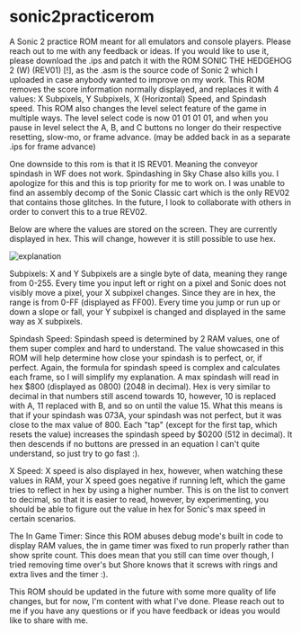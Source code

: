 # sonic2practicerom
A Sonic 2 practice ROM meant for all emulators and console players. Please reach out to me with any feedback or ideas.
If you would like to use it, please download the .ips and patch it with the ROM SONIC THE HEDGEHOG 2 (W) (REV01) [!], as the .asm is the source code of Sonic 2 which I uploaded in case anybody wanted to improve on my work.
This ROM removes the score information normally displayed, and replaces it with 4 values: X Subpixels, Y Subpixels, X (Horizontal) Speed, and Spindash speed. This ROM also changes the level select feature of the game in multiple ways. The level select code is now 01 01 01 01, and when you pause in level select the A, B, and C buttons no longer do their respective resetting, slow-mo, or frame advance. (may be added back in as a separate .ips for frame advance)

One downside to this rom is that it IS REV01. Meaning the conveyor spindash in WF does not work. Spindashing in Sky Chase also kills you. I apologize for this and this is top priority for me to work on. I was unable to find an assembly decomp of the Sonic Classic cart which is the only REV02 that contains those glitches. In the future, I look to collaborate with others in order to convert this to a true REV02.

Below are where the values are stored on the screen. They are currently displayed in hex. This will change, however it is still possible to use hex.

![explanation](https://user-images.githubusercontent.com/56403393/129827077-e2b74d15-c94d-4ddd-8a4e-dfd5d26bc1c6.png)

Subpixels:
X and Y Subpixels are a single byte of data, meaning they range from 0-255. Every time you input left or right on a pixel and Sonic does not visibly move a pixel, your X subpixel changes. Since they are in hex, the range is from 0-FF (displayed as FF00). Every time you jump or run up or down a slope or fall, your Y subpixel is changed and displayed in the same way as X subpixels.

Spindash Speed:
Spindash speed is determined by 2 RAM values, one of them super complex and hard to understand. The value showcased in this ROM will help determine how close your spindash is to perfect, or, if perfect. Again, the formula for spindash speed is complex and calculates each frame, so I will simplify my explanation. A max spindash will read in hex $800 (displayed as 0800) (2048 in decimal). Hex is very similar to decimal in that numbers still ascend towards 10, however, 10 is replaced with A, 11 replaced with B, and so on until the value 15. What this means is that if your spindash was 073A, your spindash was not perfect, but it was close to the max value of 800. Each "tap" (except for the first tap, which resets the value) increases the spindash speed by $0200 (512 in decimal). It then descends if no buttons are pressed in an equation I can't quite understand, so just try to go fast :).

X Speed:
X speed is also displayed in hex, however, when watching these values in RAM, your X speed goes negative if running left, which the game tries to reflect in hex by using a higher number. This is on the list to convert to decimal, so that it is easier to read, however, by experimenting, you should be able to figure out the value in hex for Sonic's max speed in certain scenarios.

The In Game Timer:
Since this ROM abuses debug mode's built in code to display RAM values, the in game timer was fixed to run properly rather than show sprite count. This does mean that you still can time over though, I tried removing time over's but Shore knows that it screws with rings and extra lives and the timer :).

This ROM should be updated in the future with some more quality of life changes, but for now, I'm content with what I've done. Please reach out to me if you have any questions or if you have feedback or ideas you would like to share with me.
